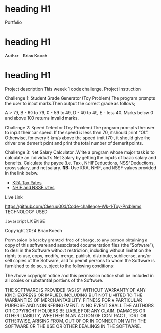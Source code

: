 # heading H1
Portfolio
# heading H1
Author - Brian Koech
# heading H1
Project description
This weeek 1 code challenge.
Project Instruction

Challenge 1: Student Grade Generator (Toy Problem) The program prompts the user to input marks.Then output the correct grade as follows;

A > 79, B - 60 to 79, C - 59 to 49, D - 40 to 49, E - less 40. Marks below 0 and above 100 returns invalid marks.

Challenge 2: Speed Detector (Toy Problem) The program prompts the user to input their car speed. If the speed is less than 70, it should print “Ok”. Otherwise, for every 5 km/s above the speed limit (70), it should give the driver one demerit point and print the total number of demerit points.

Challenge 3: Net Salary Calculator .Write a program whose major task is to calculate an individual’s Net Salary by getting the inputs of basic salary and benefits. Calculate the payee (i.e. Tax), NHIFDeductions, NSSFDeductions, gross salary, and net salary.
**NB:** Use KRA, NHIF, and NSSF values provided in the link below.

- [KRA Tax Rates](https://www.kra.go.ke/en/individual/calculate-tax/calculating-tax/paye)
- [NHIF and NSSF rates](https://www.aren.co.ke/payroll/taxrates.htm)


Live Link

https://github.com/Cheruu004/Code-challenge-Wk-1-Toy-Problems
TECHNOLOGY USED

Javascript
LICENSE

Copyright 2024 Brian Koech

Permission is hereby granted, free of charge, to any person obtaining a copy of this software and associated documentation files (the “Software”), to deal in the Software without restriction, including without limitation the rights to use, copy, modify, merge, publish, distribute, sublicense, and/or sell copies of the Software, and to permit persons to whom the Software is furnished to do so, subject to the following conditions:

The above copyright notice and this permission notice shall be included in all copies or substantial portions of the Software.

THE SOFTWARE IS PROVIDED “AS IS”, WITHOUT WARRANTY OF ANY KIND, EXPRESS OR IMPLIED, INCLUDING BUT NOT LIMITED TO THE WARRANTIES OF MERCHANTABILITY, FITNESS FOR A PARTICULAR PURPOSE AND NONINFRINGEMENT. IN NO EVENT SHALL THE AUTHORS OR COPYRIGHT HOLDERS BE LIABLE FOR ANY CLAIM, DAMAGES OR OTHER LIABILITY, WHETHER IN AN ACTION OF CONTRACT, TORT OR OTHERWISE, ARISING FROM, OUT OF OR IN CONNECTION WITH THE SOFTWARE OR THE USE OR OTHER DEALINGS IN THE SOFTWARE.